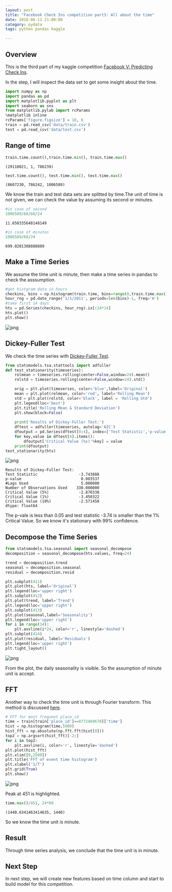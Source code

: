```yaml
---
layout: post
title: "Facebook Check Ins competition part3: All about the time"
date: 2016-06-11 21:00:00
category: pydata
tags: python pandas kaggle

---
```


## Overview
This is the third part of my kaggle competition [Facebook V: Predicting Check Ins](https://www.kaggle.com/c/facebook-v-predicting-check-ins).

In the step, I will inspect the data set to get some insight about the time.



```python
import numpy as np
import pandas as pd
import matplotlib.pyplot as plt
import seaborn as sns
from matplotlib.pylab import rcParams
%matplotlib inline
rcParams['figure.figsize'] = 10, 6
train = pd.read_csv('data/train.csv')
test = pd.read_csv('data/test.csv')
```

## Range of time


```python
train.time.count(),train.time.min(), train.time.max()
```




    (29118021, 1, 786239)




```python
test.time.count(), test.time.min(), test.time.max()
```




    (8607230, 786242, 1006589)



We know the train and test data sets are splitted by time.The unit of time is not given, we can check the value by assuming its second or minutes.


```python
#in case of second
1006589/60/60/24
```




    11.650335648148149




```python
#in case of minutes
1006589/60/24
```




    699.0201388888889



## Make a Time Series
We assume the time unit is minute, then make a time series in pandas to check the asssumption.


```python
#get histgram data in hours
checkins, bins = np.histogram(train.time, bins=range(0,train.time.max()+60,60))
hour_rng = pd.date_range('1/1/2011', periods=len(bins)-1, freq='H')
#take first 14 days 
hts = pd.Series(checkins, hour_rng).ix[:24*14]
hts.plot()
plt.show()
```


![png](/assets/fb_part3/output_10_0.png)


## Dickey-Fuller Test
We check the time series with  [Dickey-Fuller Test](http://statsmodels.sourceforge.net/stable/generated/statsmodels.tsa.stattools.adfuller.html).


```python
from statsmodels.tsa.stattools import adfuller
def test_stationarity(timeseries):
    rolmean = timeseries.rolling(center=False,window=24).mean()
    rolstd = timeseries.rolling(center=False,window=24).std()

    orig = plt.plot(timeseries, color='blue',label='Original')
    mean = plt.plot(rolmean, color='red', label='Rolling Mean')
    std = plt.plot(rolstd, color='black', label = 'Rolling Std')
    plt.legend(loc='best')
    plt.title('Rolling Mean & Standard Deviation')
    plt.show(block=False)
    
    print('Results of Dickey-Fuller Test:')
    dftest = adfuller(timeseries, autolag='AIC')
    dfoutput = pd.Series(dftest[0:4], index=['Test Statistic','p-value','#Lags Used','Number of Observations Used'])
    for key,value in dftest[4].items():
        dfoutput['Critical Value (%s)'%key] = value
    print(dfoutput)
test_stationarity(hts)
```


![png](/assets/fb_part3/output_12_0.png)


    Results of Dickey-Fuller Test:
    Test Statistic                  -3.743888
    p-value                          0.003537
    #Lags Used                       5.000000
    Number of Observations Used    330.000000
    Critical Value (5%)             -2.870338
    Critical Value (1%)             -3.450322
    Critical Value (10%)            -2.571458
    dtype: float64


The p-vale is less than 0.05 and test statistic -3.74 is smaller than the 1% Critical Value. So we know it's stationary with 99% confidence.

## Decompose the Time Series



```python
from statsmodels.tsa.seasonal import seasonal_decompose
decomposition = seasonal_decompose(hts.values, freq=24)

trend = decomposition.trend
seasonal = decomposition.seasonal
residual = decomposition.resid

plt.subplot(411)
plt.plot(hts, label='Original')
plt.legend(loc='upper right')
plt.subplot(412)
plt.plot(trend, label='Trend')
plt.legend(loc='upper right')
plt.subplot(413)
plt.plot(seasonal,label='Seasonality')
plt.legend(loc='upper right')
for i in range(14):
    plt.axvline(i*24, color='r', linestyle='dashed')
plt.subplot(414)
plt.plot(residual, label='Residuals')
plt.legend(loc='upper right')
plt.tight_layout()
```


![png](/assets/fb_part3/output_15_0.png)


From the plot, the daily seasonality is visible. So the assumption of minute unit is accept.

## FFT
Another way to check the time unit is through Fourier transform. This method is discussed [here](https://www.kaggle.com/leonlu/facebook-v-predicting-check-ins/another-way-to-know-the-time-definition).


```python
# FFT for most frequent place id
time = train[train['place_id']==8772469670]['time']
hist = np.histogram(time,5000)
hist_fft = np.absolute(np.fft.fft(hist[0]))
top2 = np.argsort(hist_fft)[-2:]
for i in top2:
    plt.axvline(i, color='r', linestyle='dashed')
plt.plot(hist_fft)
plt.xlim([0,2500])
plt.title('FFT of event time histogram')
plt.xlabel('1/T')
plt.grid(True)
plt.show()
```


![png](/assets/fb_part3/output_18_0.png)


Peak at 451 is highlighted.


```python
time.max()/451, 24*60
```




    (1440.6341463414635, 1440)



So we know the time unit is minute.

## Result 
Through time series analysis, we conclude that the time unit is in minute.

## Next Step
In next step, we will create new features based on time column and start to build model for this competition.
